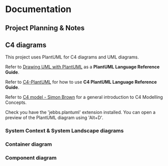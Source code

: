 [Markdown Cheat Sheet https://www.markdownguide.org/cheat-sheet/]: #

# Documentation

## Project Planning & Notes

## C4 diagrams

This project uses PlantUML for C4 diagrams and UML diagrams.

Refer to [Drawing UML with PlantUML](https://plantuml.com/guide) as a **PlantUML Language Reference Guide**.

Refer to [C4-PlantUML](https://github.com/plantuml-stdlib/C4-PlantUML/blob/master/README.md) for how to use **C4 PlantUML Language Reference Guide**.

Refer to [C4 model - Simon Brown](https://youtu.be/x2-rSnhpw0g?si=gmOmlivzMLfa9sR_) for a general introduction to C4 Modelling Concepts.

Check you have the 'jebbs.plantuml' extension installed. You can open a preview of the PlantUML diagram using 'Alt+D'.

### System Context & System Landscape diagrams

### Container diagram

### Component diagram
